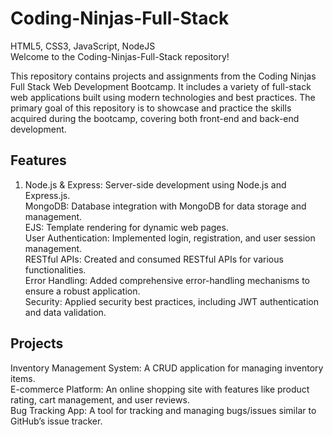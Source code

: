 # Coding-Ninjas-Full-Stack
HTML5, CSS3, JavaScript, NodeJS
<br>
Welcome to the Coding-Ninjas-Full-Stack repository!

This repository contains projects and assignments from the Coding Ninjas Full Stack Web Development Bootcamp. It includes a variety of full-stack web applications built using modern technologies and best practices. The primary goal of this repository is to showcase and practice the skills acquired during the bootcamp, covering both front-end and back-end development.

## Features
1) Node.js & Express: Server-side development using Node.js and Express.js. <br>
MongoDB: Database integration with MongoDB for data storage and management.<br>
EJS: Template rendering for dynamic web pages.<br>
User Authentication: Implemented login, registration, and user session management.<br>
RESTful APIs: Created and consumed RESTful APIs for various functionalities.<br>
Error Handling: Added comprehensive error-handling mechanisms to ensure a robust application.<br>
Security: Applied security best practices, including JWT authentication and data validation.<br>
## Projects
Inventory Management System: A CRUD application for managing inventory items.<br>
E-commerce Platform: An online shopping site with features like product rating, cart management, and user reviews.<br>
Bug Tracking App: A tool for tracking and managing bugs/issues similar to GitHub’s issue tracker.<br>
